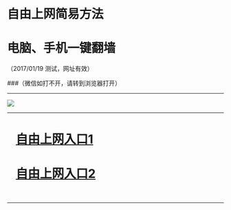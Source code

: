 ﻿# 自由上网简易方法

# 电脑、手机一键翻墙

（2017/01/19 测试，网址有效）


###（微信如打不开，请转到浏览器打开）


***

<img src="https://camo.githubusercontent.com/df93130ac57183af22f52e4d0f5607f3e3c6cdb2/687474703a2f2f66712d313030312e6671313030332e696e666f2f7069632f796a66712d32303137303131396f6b2e706e67" /> 


***
# &nbsp;&nbsp; <a href="http://fqtz-3121.fqw99.tk " target="_blank">自由上网入口1</a>
# &nbsp;&nbsp; <a href="https://github.com/ogate/ogate/blob/master/README.md?0119" target="_blank">自由上网入口2</a>
﻿
***

